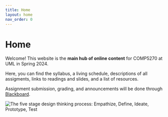 ```yaml
---
title: Home
layout: home
nav_order: 0
---
```


# Home

Welcome! This website is the **main hub of online content** for COMP5270 at UML in Spring 2024.

Here, you can find the syllabus, a living schedule, descriptions of all assigments, links to readings and slides, and a list of resources.

Assignment submission, grading, and announcements will be done through [Blackboard](https://uml.umassonline.net/ultra/courses/_46744_1/cl/outline).

![The five stage design thinking process: Empathize, Define, Ideate, Prototype, Test](https://uml-hci.github.io/comp5270-s24/img/hci.png)
<!--fix path-->